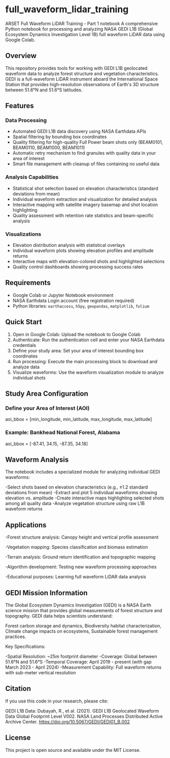# full_waveform_lidar_training
ARSET Full Waveform LiDAR Training - Part 1 notebook
A comprehensive Python notebook for processing and analyzing NASA GEDI L1B (Global Ecosystem Dynamics Investigation Level 1B) full waveform LiDAR data using Google Colab.

## Overview

This repository provides tools for working with GEDI L1B geolocated waveform data to analyze forest structure and vegetation characteristics. GEDI is a full-waveform LiDAR instrument aboard the International Space Station that provides high-resolution observations of Earth's 3D structure between 51.6°N and 51.6°S latitudes.

## Features

### Data Processing
- Automated GEDI L1B data discovery using NASA Earthdata APIs
- Spatial filtering by bounding box coordinates
- Quality filtering for high-quality Full Power beam shots only (BEAM0101, BEAM0110, BEAM1000, BEAM1011)
- Automatic retry mechanism to find granules with quality data in your area of interest
- Smart file management with cleanup of files containing no useful data

### Analysis Capabilities
- Statistical shot selection based on elevation characteristics (standard deviations from mean)
- Individual waveform extraction and visualization for detailed analysis
- Interactive mapping with satellite imagery basemap and shot location highlighting
- Quality assessment with retention rate statistics and beam-specific analysis

### Visualizations
- Elevation distribution analysis with statistical overlays
- Individual waveform plots showing elevation profiles and amplitude returns
- Interactive maps with elevation-colored shots and highlighted selections
- Quality control dashboards showing processing success rates

## Requirements

- Google Colab or Jupyter Notebook environment
- NASA Earthdata Login account (free registration required)
- Python libraries: `earthaccess`, `h5py`, `geopandas`, `matplotlib`, `folium`

## Quick Start

1. Open in Google Colab: Upload the notebook to Google Colab
2. Authenticate: Run the authentication cell and enter your NASA Earthdata credentials
3. Define your study area: Set your area of interest bounding box coordinates
4. Run processing: Execute the main processing block to download and analyze data
5. Visualize waveforms: Use the waveform visualization module to analyze individual shots

## Study Area Configuration

### Define your Area of Interest (AOI)
aoi_bbox = [min_longitude, min_latitude, max_longitude, max_latitude]

### Example: Bankhead National Forest, Alabama
aoi_bbox = [-87.41, 34.15, -87.35, 34.18]

## Waveform Analysis
The notebook includes a specialized module for analyzing individual GEDI waveforms:

-Select shots based on elevation characteristics (e.g., ±1.2 standard deviations from mean)
-Extract and plot 5 individual waveforms showing elevation vs. amplitude
-Create interactive maps highlighting selected shots among all quality data
-Analyze vegetation structure using raw L1B waveform returns

## Applications

-Forest structure analysis: Canopy height and vertical profile assessment

-Vegetation mapping: Species classification and biomass estimation

-Terrain analysis: Ground return identification and topographic mapping

-Algorithm development: Testing new waveform processing approaches

-Educational purposes: Learning full waveform LiDAR data analysis

## GEDI Mission Information
The Global Ecosystem Dynamics Investigation (GEDI) is a NASA Earth science mission that provides global measurements of forest structure and topography. GEDI data helps scientists understand:

Forest carbon storage and dynamics,
Biodiversity habitat characterization,
Climate change impacts on ecosystems,
Sustainable forest management practices.

Key Specifications:

-Spatial Resolution: ~25m footprint diameter
-Coverage: Global between 51.6°N and 51.6°S
-Temporal Coverage: April 2019 - present (with gap March 2023 - April 2024)
-Measurement Capability: Full waveform returns with sub-meter vertical resolution

## Citation
If you use this code in your research, please cite:

GEDI L1B Data: Dubayah, R., et al. (2021). GEDI L1B Geolocated Waveform Data Global Footprint Level V002. NASA Land Processes Distributed Active Archive Center. https://doi.org/10.5067/GEDI/GEDI01_B.002

## License
This project is open source and available under the MIT License.
